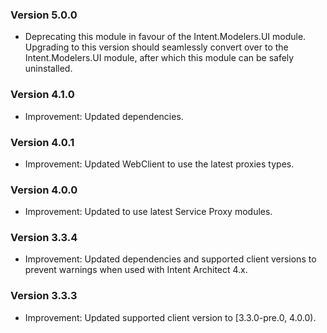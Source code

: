 ### Version 5.0.0

- Deprecating this module in favour of the Intent.Modelers.UI module. Upgrading to this version should seamlessly convert over to the Intent.Modelers.UI module, after which this module can be safely uninstalled.

### Version 4.1.0

- Improvement: Updated dependencies.


### Version 4.0.1

- Improvement: Updated WebClient to use the latest proxies types.

### Version 4.0.0

- Improvement: Updated to use latest Service Proxy modules.

### Version 3.3.4

- Improvement: Updated dependencies and supported client versions to prevent warnings when used with Intent Architect 4.x.

### Version 3.3.3

- Improvement: Updated supported client version to [3.3.0-pre.0, 4.0.0).
